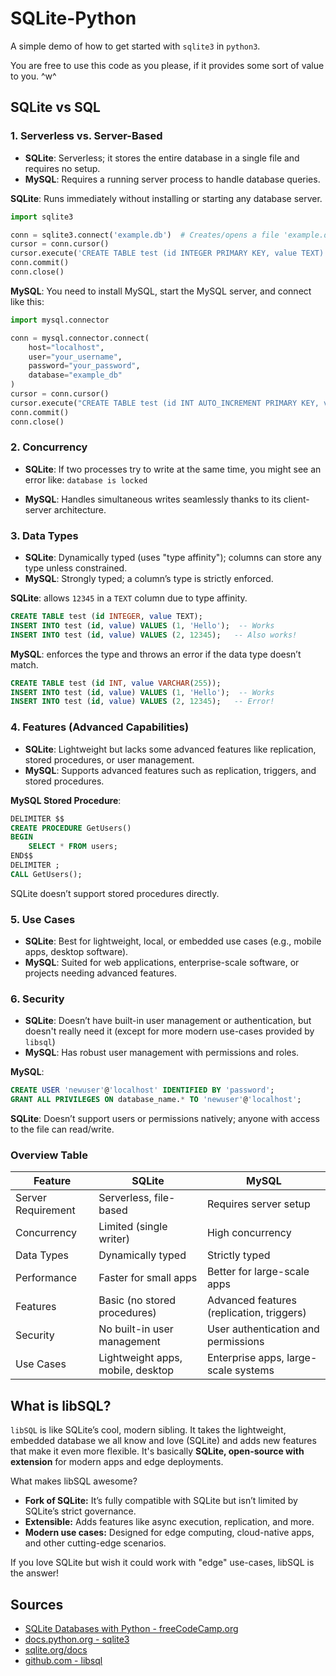 # SQLite-Python

A simple demo of how to get started with `sqlite3` in `python3`.

You are free to use this code as you please, if it provides some sort of value to you. ^w^

## SQLite vs SQL

### 1. Serverless vs. Server-Based

- **SQLite**: Serverless; it stores the entire database in a single file and requires no setup.
- **MySQL**: Requires a running server process to handle database queries.
  
**SQLite**: Runs immediately without installing or starting any database server.

```python
import sqlite3

conn = sqlite3.connect('example.db')  # Creates/opens a file 'example.db'
cursor = conn.cursor()
cursor.execute('CREATE TABLE test (id INTEGER PRIMARY KEY, value TEXT)')
conn.commit()
conn.close()
```

**MySQL**: You need to install MySQL, start the MySQL server, and connect like this:

```python
import mysql.connector

conn = mysql.connector.connect(
    host="localhost",
    user="your_username",
    password="your_password",
    database="example_db"
)
cursor = conn.cursor()
cursor.execute("CREATE TABLE test (id INT AUTO_INCREMENT PRIMARY KEY, value VARCHAR(255))")
conn.commit()
conn.close()
```

### 2. Concurrency

- **SQLite**:
    If two processes try to write at the same time, you might see an error like: `database is locked`

- **MySQL**:
    Handles simultaneous writes seamlessly thanks to its client-server architecture.

### 3. Data Types

- **SQLite**: Dynamically typed (uses "type affinity"); columns can store any type unless constrained.
- **MySQL**: Strongly typed; a column’s type is strictly enforced.

**SQLite**: allows `12345` in a `TEXT` column due to type affinity.

```sql
CREATE TABLE test (id INTEGER, value TEXT);
INSERT INTO test (id, value) VALUES (1, 'Hello');  -- Works
INSERT INTO test (id, value) VALUES (2, 12345);   -- Also works!
```

**MySQL**: enforces the type and throws an error if the data type doesn’t match.

```sql
CREATE TABLE test (id INT, value VARCHAR(255));
INSERT INTO test (id, value) VALUES (1, 'Hello');  -- Works
INSERT INTO test (id, value) VALUES (2, 12345);   -- Error!
```

### 4. Features (Advanced Capabilities)

- **SQLite**: Lightweight but lacks some advanced features like replication, stored procedures, or user management.
- **MySQL**: Supports advanced features such as replication, triggers, and stored procedures.
 
**MySQL Stored Procedure**:

```sql
DELIMITER $$
CREATE PROCEDURE GetUsers()
BEGIN
    SELECT * FROM users;
END$$
DELIMITER ;
CALL GetUsers();
```

SQLite doesn’t support stored procedures directly.

### 5. Use Cases

- **SQLite**: Best for lightweight, local, or embedded use cases (e.g., mobile apps, desktop software).
- **MySQL**: Suited for web applications, enterprise-scale software, or projects needing advanced features.

### 6. Security

- **SQLite**: Doesn’t have built-in user management or authentication, but doesn't really need it (except for more modern use-cases provided by `libsql`)
- **MySQL**: Has robust user management with permissions and roles.

**MySQL**:

```sql
CREATE USER 'newuser'@'localhost' IDENTIFIED BY 'password';
GRANT ALL PRIVILEGES ON database_name.* TO 'newuser'@'localhost';
```

**SQLite**:
    Doesn’t support users or permissions natively; anyone with access to the file can read/write.

### Overview Table

| Feature               | SQLite                              | MySQL                                |
|-----------------------|-------------------------------------|--------------------------------------|
| Server Requirement    | Serverless, file-based             | Requires server setup               |
| Concurrency           | Limited (single writer)            | High concurrency                    |
| Data Types            | Dynamically typed                  | Strictly typed                      |
| Performance           | Faster for small apps              | Better for large-scale apps         |
| Features              | Basic (no stored procedures)       | Advanced features (replication, triggers) |
| Security              | No built-in user management        | User authentication and permissions |
| Use Cases             | Lightweight apps, mobile, desktop  | Enterprise apps, large-scale systems |

## What is libSQL?

`libSQL` is like SQLite’s cool, modern sibling. It takes the lightweight, embedded database we all know and love (SQLite) and adds new features that make it even more flexible. It's basically **SQLite, open-source with extension** for modern apps and edge deployments.

What makes libSQL awesome?

- **Fork of SQLite:** It’s fully compatible with SQLite but isn’t limited by SQLite’s strict governance.  
- **Extensible:** Adds features like async execution, replication, and more.  
- **Modern use cases:** Designed for edge computing, cloud-native apps, and other cutting-edge scenarios.  

If you love SQLite but wish it could work with "edge" use-cases, libSQL is the answer!

## Sources

- [SQLite Databases with Python - freeCodeCamp.org](https://www.youtube.com/watch?v=byHcYRpMgI4)
- [docs.python.org - sqlite3](https://docs.python.org/3/library/sqlite3.html)
- [sqlite.org/docs](https://www.sqlite.org/docs.html)
- [github.com - libsql](https://github.com/tursodatabase/libsql)
